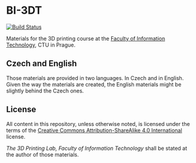 BI-3DT
======

[![Build Status](https://travis-ci.org/3DprintFIT/BI-3DT.svg?branch=master)](https://travis-ci.org/3DprintFIT/BI-3DT)

Materials for the 3D printing course at the
[Faculty of Information Technology](https://fit.cvut.cz/en),
CTU in Prague.

Czech and English
-----------------

Those materials are provided in two languages. In Czech and in English.
Given the way the materials are created, the English materials might be
slightly behind the Czech ones.

License
-------

All content in this repository, unless otherwise noted, is licensed under the
terms of the [Creative Commons Attribution-ShareAlike 4.0
International](https://creativecommons.org/licenses/by-sa/4.0/) license.

_The 3D Printing Lab, Faculty of Information Technology_ shall be stated at the
author of those materials.
